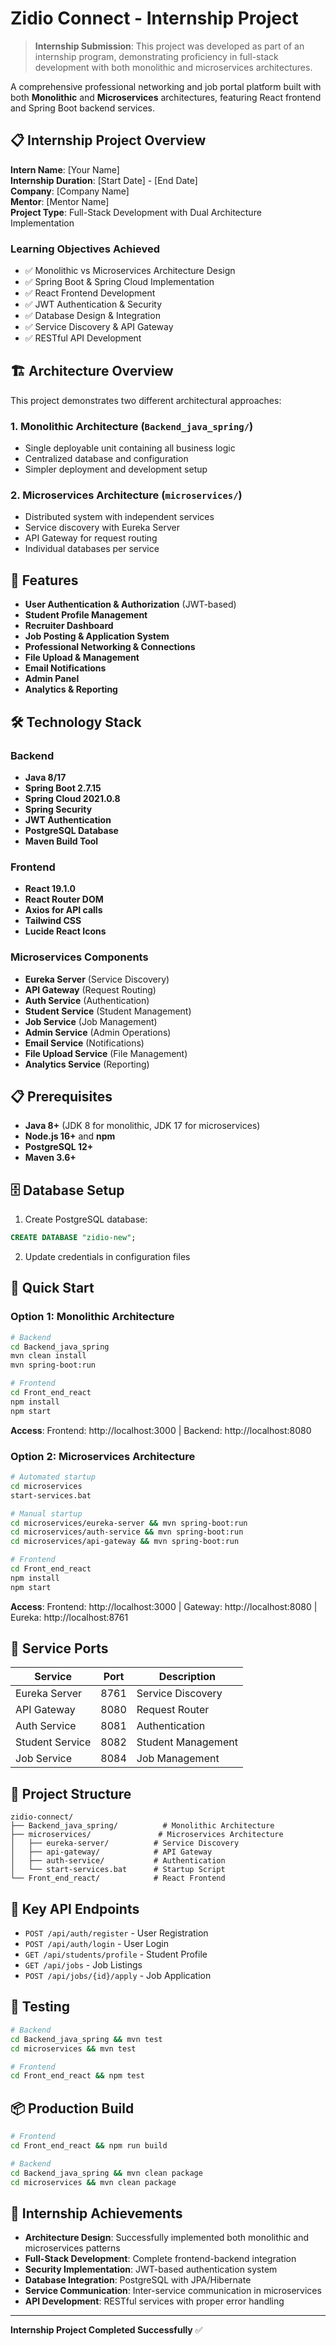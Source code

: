 # Zidio Connect - Internship Project 

> **Internship Submission**: This project was developed as part of an internship program, demonstrating proficiency in full-stack development with both monolithic and microservices architectures.

A comprehensive professional networking and job portal platform built with both **Monolithic** and **Microservices** architectures, featuring React frontend and Spring Boot backend services.

## 📋 Internship Project Overview

**Intern Name**: [Your Name]  
**Internship Duration**: [Start Date] - [End Date]  
**Company**: [Company Name]  
**Mentor**: [Mentor Name]  
**Project Type**: Full-Stack Development with Dual Architecture Implementation

### Learning Objectives Achieved
- ✅ Monolithic vs Microservices Architecture Design
- ✅ Spring Boot & Spring Cloud Implementation
- ✅ React Frontend Development
- ✅ JWT Authentication & Security
- ✅ Database Design & Integration
- ✅ Service Discovery & API Gateway
- ✅ RESTful API Development

## 🏗️ Architecture Overview

This project demonstrates two different architectural approaches:

### 1. **Monolithic Architecture** (`Backend_java_spring/`)
- Single deployable unit containing all business logic
- Centralized database and configuration
- Simpler deployment and development setup

### 2. **Microservices Architecture** (`microservices/`)
- Distributed system with independent services
- Service discovery with Eureka Server
- API Gateway for request routing
- Individual databases per service

## 🚀 Features

- **User Authentication & Authorization** (JWT-based)
- **Student Profile Management**
- **Recruiter Dashboard**
- **Job Posting & Application System**
- **Professional Networking & Connections**
- **File Upload & Management**
- **Email Notifications**
- **Admin Panel**
- **Analytics & Reporting**

## 🛠️ Technology Stack

### Backend
- **Java 8/17**
- **Spring Boot 2.7.15**
- **Spring Cloud 2021.0.8**
- **Spring Security**
- **JWT Authentication**
- **PostgreSQL Database**
- **Maven Build Tool**

### Frontend
- **React 19.1.0**
- **React Router DOM**
- **Axios for API calls**
- **Tailwind CSS**
- **Lucide React Icons**

### Microservices Components
- **Eureka Server** (Service Discovery)
- **API Gateway** (Request Routing)
- **Auth Service** (Authentication)
- **Student Service** (Student Management)
- **Job Service** (Job Management)
- **Admin Service** (Admin Operations)
- **Email Service** (Notifications)
- **File Upload Service** (File Management)
- **Analytics Service** (Reporting)

## 📋 Prerequisites

- **Java 8+** (JDK 8 for monolithic, JDK 17 for microservices)
- **Node.js 16+** and **npm**
- **PostgreSQL 12+**
- **Maven 3.6+**

## 🗄️ Database Setup

1. Create PostgreSQL database:
```sql
CREATE DATABASE "zidio-new";
```

2. Update credentials in configuration files

## 🚀 Quick Start

### Option 1: Monolithic Architecture

```bash
# Backend
cd Backend_java_spring
mvn clean install
mvn spring-boot:run

# Frontend
cd Front_end_react
npm install
npm start
```

**Access**: Frontend: http://localhost:3000 | Backend: http://localhost:8080

### Option 2: Microservices Architecture

```bash
# Automated startup
cd microservices
start-services.bat

# Manual startup
cd microservices/eureka-server && mvn spring-boot:run
cd microservices/auth-service && mvn spring-boot:run
cd microservices/api-gateway && mvn spring-boot:run

# Frontend
cd Front_end_react
npm install
npm start
```

**Access**: Frontend: http://localhost:3000 | Gateway: http://localhost:8080 | Eureka: http://localhost:8761

## 🔧 Service Ports

| Service | Port | Description |
|---------|------|-------------|
| Eureka Server | 8761 | Service Discovery |
| API Gateway | 8080 | Request Router |
| Auth Service | 8081 | Authentication |
| Student Service | 8082 | Student Management |
| Job Service | 8084 | Job Management |

## 📁 Project Structure

```
zidio-connect/
├── Backend_java_spring/          # Monolithic Architecture
├── microservices/               # Microservices Architecture
│   ├── eureka-server/          # Service Discovery
│   ├── api-gateway/            # API Gateway
│   ├── auth-service/           # Authentication
│   └── start-services.bat      # Startup Script
└── Front_end_react/            # React Frontend
```

## 📝 Key API Endpoints

- `POST /api/auth/register` - User Registration
- `POST /api/auth/login` - User Login
- `GET /api/students/profile` - Student Profile
- `GET /api/jobs` - Job Listings
- `POST /api/jobs/{id}/apply` - Job Application

## 🧪 Testing

```bash
# Backend
cd Backend_java_spring && mvn test
cd microservices && mvn test

# Frontend
cd Front_end_react && npm test
```

## 📦 Production Build

```bash
# Frontend
cd Front_end_react && npm run build

# Backend
cd Backend_java_spring && mvn clean package
cd microservices && mvn clean package
```

## 🎯 Internship Achievements

- **Architecture Design**: Successfully implemented both monolithic and microservices patterns
- **Full-Stack Development**: Complete frontend-backend integration
- **Security Implementation**: JWT-based authentication system
- **Database Integration**: PostgreSQL with JPA/Hibernate
- **Service Communication**: Inter-service communication in microservices
- **API Development**: RESTful services with proper error handling

---

**Internship Project Completed Successfully** ✅
